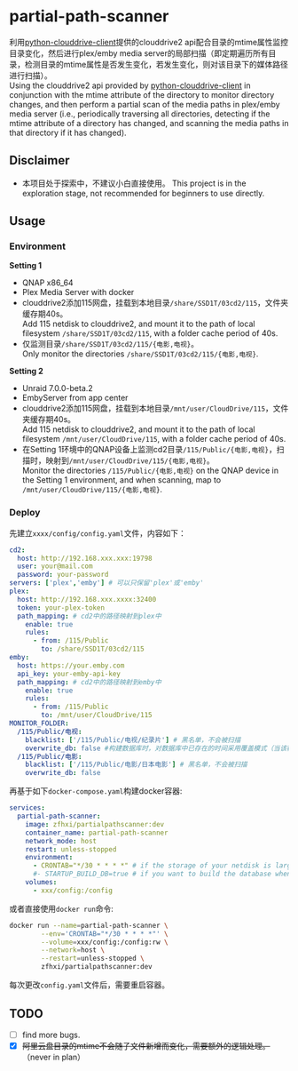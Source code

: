 # partial-path-scanner

利用[python-clouddrive-client](https://github.com/ChenyangGao/web-mount-packs/tree/main/python-clouddrive-client)提供的clouddrive2 api配合目录的mtime属性监控目录变化，然后进行plex/emby media server的局部扫描（即定期遍历所有目录，检测目录的mtime属性是否发生变化，若发生变化，则对该目录下的媒体路径进行扫描）。  
Using the clouddrive2 api provided by [python-clouddrive-client](https://github.com/ChenyangGao/web-mount-packs/tree/main/python-clouddrive-client) in conjunction with the mtime attribute of the directory to monitor directory changes, and then perform a partial scan of the media paths in plex/emby media server (i.e., periodically traversing all directories, detecting if the mtime attribute of a directory has changed, and scanning the media paths in that directory if it has changed).

## Disclaimer

* 本项目处于探索中，不建议小白直接使用。
This project is in the exploration stage, not recommended for beginners to use directly.


## Usage

### Environment
**Setting 1**
* QNAP x86_64
* Plex Media Server with docker
* clouddrive2添加115网盘，挂载到本地目录`/share/SSD1T/03cd2/115`，文件夹缓存期40s。  
Add 115 netdisk to clouddrive2, and mount it to the path of local filesystem `/share/SSD1T/03cd2/115`, with a folder cache period of 40s.
* 仅监测目录`/share/SSD1T/03cd2/115/{电影,电视}`。  
Only monitor the directories `/share/SSD1T/03cd2/115/{电影,电视}`.

**Setting 2**
* Unraid 7.0.0-beta.2
* EmbyServer from app center
* clouddrive2添加115网盘，挂载到本地目录`/mnt/user/CloudDrive/115`，文件夹缓存期40s。  
Add 115 netdisk to clouddrive2, and mount it to the path of local filesystem `/mnt/user/CloudDrive/115`, with a folder cache period of 40s.
* 在Setting 1环境中的QNAP设备上监测cd2目录`/115/Public/{电影,电视}`，扫描时，映射到`/mnt/user/CloudDrive/115/{电影,电视}`。  
Monitor the directories `/115/Public/{电影,电视}` on the QNAP device in the Setting 1 environment, and when scanning, map to `/mnt/user/CloudDrive/115/{电影,电视}`.



### Deploy

先建立`xxxx/config/config.yaml`文件，内容如下：
```yaml
cd2:
  host: http://192.168.xxx.xxx:19798
  user: your@mail.com
  password: your-password
servers: ['plex','emby'] # 可以只保留'plex'或'emby'
plex:
  host: http://192.168.xxx.xxxx:32400
  token: your-plex-token
  path_mapping: # cd2中的路径映射到plex中
    enable: true
    rules:
      - from: /115/Public
        to: /share/SSD1T/03cd2/115
emby:
  host: https://your.emby.com
  api_key: your-emby-api-key
  path_mapping: # cd2中的路径映射到emby中
    enable: true
    rules:
      - from: /115/Public
        to: /mnt/user/CloudDrive/115
MONITOR_FOLDER:
  /115/Public/电视:
    blacklist: ['/115/Public/电视/纪录片'] # 黑名单，不会被扫描
    overwrite_db: false #构建数据库时，对数据库中已存在的时间采用覆盖模式（当该程序很久未启动时，且plex/emby media server早已扫描过网盘全部内容，数据库中的时间戳已经过时了，需要强制更新）
  /115/Public/电影:
    blacklist: ['/115/Public/电影/日本电影'] # 黑名单，不会被扫描
    overwrite_db: false
```
再基于如下`docker-compose.yaml`构建docker容器:
```yaml
services:
  partial-path-scanner:
    image: zfhxi/partialpathscanner:dev
    container_name: partial-path-scanner
    network_mode: host
    restart: unless-stopped
    environment:
      - CRONTAB="*/30 * * * *" # if the storage of your netdisk is large, you can set it to 0 */1 * * * or 0 */2 * * *.
      #- STARTUP_BUILD_DB=true # if you want to build the database when the container starts, keep it to the default value, otherwise set it to false.
    volumes:
      - xxx/config:/config
```
或者直接使用`docker run`命令:
```bash
docker run --name=partial-path-scanner \
        --env='CRONTAB="*/30 * * * *"' \
        --volume=xxx/config:/config:rw \
        --network=host \
        --restart=unless-stopped \
        zfhxi/partialpathscanner:dev
```

每次更改`config.yaml`文件后，需要重启容器。

## TODO

- [ ] find more bugs.
- [x] ~~阿里云盘目录的mtime不会随子文件新增而变化，需要额外的逻辑处理。~~（never in plan）